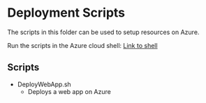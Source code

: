 # Deployment Scripts

The scripts in this folder can be used to setup resources on Azure.

Run the scripts in the Azure cloud shell:
[Link to shell](https://shell.azure.com/)

## Scripts
* DeployWebApp.sh
  * Deploys a web app on Azure

